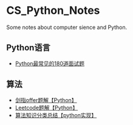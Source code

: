 # CS_Python_Notes
Some notes about computer sience and Python.

## Python语言

* [Python最常见的180道面试题](https://github.com/Rosevil1874/CS_Python_Notes/tree/master/180_Q%26A)

## 算法
 
* [剑指offer题解【Python】](https://github.com/Rosevil1874/CS_Python_Notes/tree/master/sword_points_offer)
* [Leetcode题解【Python】](https://github.com/Rosevil1874/LeetCode-Python-Solution)
* [算法知识分类总结【python实现】](https://github.com/Rosevil1874/CS_Python_Notes/tree/master/classification_summary)